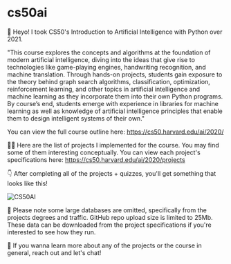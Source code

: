 # cs50ai
👋 Heyo! I took CS50's Introduction to Artificial Intelligence with Python over 2021. 

"This course explores the concepts and algorithms at the foundation of modern artificial intelligence, diving into the ideas that give rise to technologies like game-playing engines, handwriting recognition, and machine translation. Through hands-on projects, students gain exposure to the theory behind graph search algorithms, classification, optimization, reinforcement learning, and other topics in artificial intelligence and machine learning as they incorporate them into their own Python programs. By course’s end, students emerge with experience in libraries for machine learning as well as knowledge of artificial intelligence principles that enable them to design intelligent systems of their own."

You can view the full course outline here: https://cs50.harvard.edu/ai/2020/

🧑‍💻 Here are the list of projects I implemented for the course. You may find some of them interesting conceptually. You can view each project's specifications here: https://cs50.harvard.edu/ai/2020/projects

👇 After completing all of the projects + quizzes, you'll get something that looks like this!

![CS50AI](https://user-images.githubusercontent.com/37886722/137134480-64e8e27f-4d16-4bde-9540-2da8cef8f8da.png)

🚨 Please note some large databases are omitted, specifically from the projects degrees and traffic. GitHub repo upload size is limited to 25Mb. These data can be downloaded from the project specifications if you're interested to see how they run.

🙌 If you wanna learn more about any of the projects or the course in general, reach out and let's chat!
